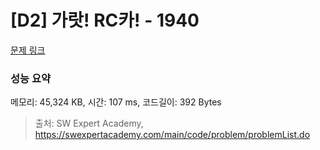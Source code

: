 # [D2] 가랏! RC카! - 1940 

[문제 링크](https://swexpertacademy.com/main/code/problem/problemDetail.do?contestProbId=AV5PjMgaALgDFAUq) 

### 성능 요약

메모리: 45,324 KB, 시간: 107 ms, 코드길이: 392 Bytes



> 출처: SW Expert Academy, https://swexpertacademy.com/main/code/problem/problemList.do
